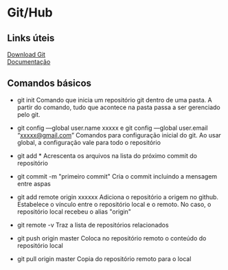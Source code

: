 # Git/Hub


## Links úteis

[Download Git](https://git-scm.com/downloads)   
[Documentação](https://git-scm.com/doc)

## Comandos básicos

- git init
Comando que inicia um repositório git dentro de uma pasta. A partir do comando, tudo que acontece na pasta passa a ser gerenciado pelo git.

- git config —global user.name xxxxx e git config —global user.email “xxxxx@gmail.com”
Comandos para configuração inicial do git. Ao usar global, a configuração vale para todo o repositório

- git add *
Acrescenta os arquivos na lista do próximo commit do repositório

- git commit -m "primeiro commit"
Cria o commit incluindo a mensagem entre aspas

- git add remote origin xxxxxx
Adiciona o repositório a origem no github. Estabelece o vínculo entre o repositório local e o remoto. No caso, o repositório local recebeu o alias "origin"

- git remote -v
Traz a lista de repositórios relacionados

- git push origin master
Coloca no repositório remoto o conteúdo do repositório local

- git pull origin master
Copia do repositório remoto para o local